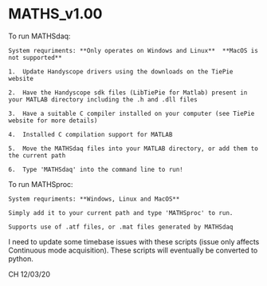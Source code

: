 # MATHS_v1.00

To run MATHSdaq:

    System requriments: **Only operates on Windows and Linux**  **MacOS is not supported**
    
    1.  Update Handyscope drivers using the downloads on the TiePie website
    
    2.  Have the Handyscope sdk files (LibTiePie for Matlab) present in your MATLAB directory including the .h and .dll files
    
    3.  Have a suitable C compiler installed on your computer (see TiePie website for more details)
    
    4.  Installed C compilation support for MATLAB
    
    5.  Move the MATHSdaq files into your MATLAB directory, or add them to the current path
    
    6.  Type 'MATHSdaq' into the command line to run!
    
To run MATHSproc:

    System requriments: **Windows, Linux and MacOS**
    
    Simply add it to your current path and type 'MATHSproc' to run.
    
    Supports use of .atf files, or .mat files generated by MATHSdaq
    
I need to update some timebase issues with these scripts (issue only affects Continuous mode acquisition). These scripts will eventually be converted to python.

CH 12/03/20
